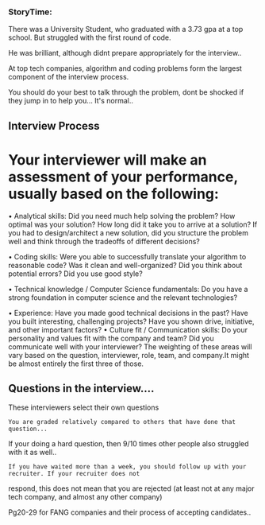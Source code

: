 ### StoryTime:

There was a University Student, who graduated with a 3.73 gpa at a top school.
But struggled with the first round of code.

He was brilliant, although didnt prepare appropriately for the interview..

At top tech companies, algorithm and coding problems form the largest component of the interview process.

You should do your best to talk through the problem, dont be shocked if they jump in to help you... It's normal..

## Interview Process

# Your interviewer will make an assessment of your performance, usually based on the following:

• Analytical skills: Did you need much help solving the problem? How optimal was your solution? How
long did it take you to arrive at a solution? If you had to design/architect a new solution, did you structure the problem well and think through the tradeoffs of different decisions?

• Coding skills: Were you able to successfully translate your algorithm to reasonable code? Was it clean
and well-organized? Did you think about potential errors? Did you use good style?

• Technical knowledge / Computer Science fundamentals: Do you have a strong foundation in computer
science and the relevant technologies?

• Experience: Have you made good technical decisions in the past? Have you built interesting, challenging
projects? Have you shown drive, initiative, and other important factors?
• Culture fit / Communication skills: Do your personality and values fit with the company and team? Did
you communicate well with your interviewer?
The weighting of these areas will vary based on the question, interviewer, role, team, and company.It might be almost entirely the first three of those.

## Questions in the interview....

These interviewers select their own questions

    You are graded relatively compared to others that have done that question...

If your doing a hard question, then 9/10 times other people also struggled with it as well..

    If you have waited more than a week, you should follow up with your recruiter. If your recruiter does not

respond, this does not mean that you are rejected (at least not at any major tech company, and almost any other company)

Pg20-29 for FANG companies and their process of accepting candidates..
